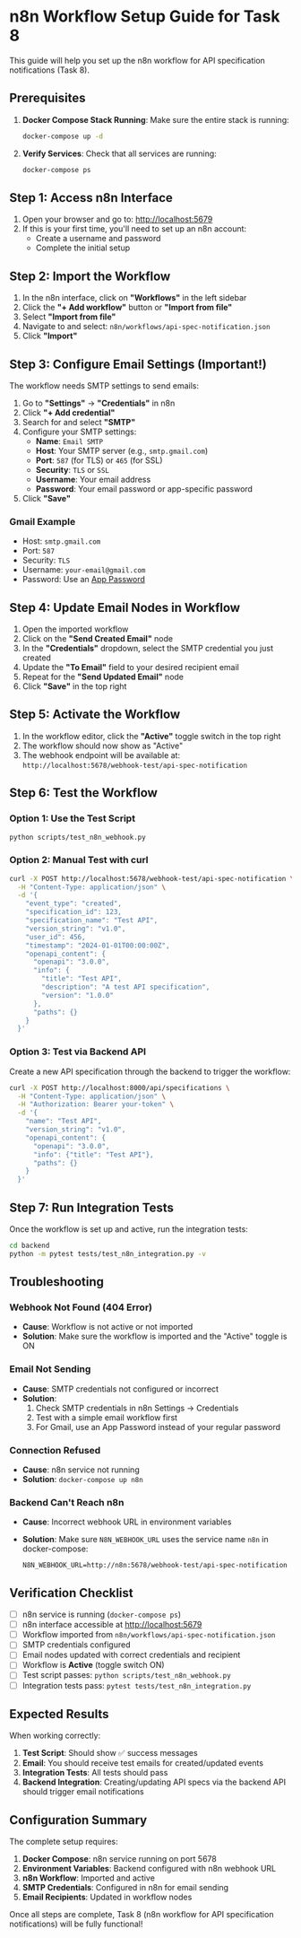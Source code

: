 # n8n Workflow Setup Guide for Task 8

This guide will help you set up the n8n workflow for API specification notifications (Task 8).

## Prerequisites

1. **Docker Compose Stack Running**: Make sure the entire stack is running:

   ```bash
   docker-compose up -d
   ```

2. **Verify Services**: Check that all services are running:

   ```bash
   docker-compose ps
   ```

## Step 1: Access n8n Interface

1. Open your browser and go to: <http://localhost:5679>
2. If this is your first time, you'll need to set up an n8n account:
   - Create a username and password
   - Complete the initial setup

## Step 2: Import the Workflow

1. In the n8n interface, click on **"Workflows"** in the left sidebar
2. Click the **"+ Add workflow"** button or **"Import from file"**
3. Select **"Import from file"**
4. Navigate to and select: `n8n/workflows/api-spec-notification.json`
5. Click **"Import"**

## Step 3: Configure Email Settings (Important!)

The workflow needs SMTP settings to send emails:

1. Go to **"Settings"** → **"Credentials"** in n8n
2. Click **"+ Add credential"**
3. Search for and select **"SMTP"**
4. Configure your SMTP settings:
   - **Name**: `Email SMTP`
   - **Host**: Your SMTP server (e.g., `smtp.gmail.com`)
   - **Port**: `587` (for TLS) or `465` (for SSL)
   - **Security**: `TLS` or `SSL`
   - **Username**: Your email address
   - **Password**: Your email password or app-specific password
5. Click **"Save"**

### Gmail Example

- Host: `smtp.gmail.com`
- Port: `587`
- Security: `TLS`
- Username: `your-email@gmail.com`
- Password: Use an [App Password](https://support.google.com/accounts/answer/185833)

## Step 4: Update Email Nodes in Workflow

1. Open the imported workflow
2. Click on the **"Send Created Email"** node
3. In the **"Credentials"** dropdown, select the SMTP credential you just created
4. Update the **"To Email"** field to your desired recipient email
5. Repeat for the **"Send Updated Email"** node
6. Click **"Save"** in the top right

## Step 5: Activate the Workflow

1. In the workflow editor, click the **"Active"** toggle switch in the top right
2. The workflow should now show as "Active"
3. The webhook endpoint will be available at: `http://localhost:5678/webhook-test/api-spec-notification`

## Step 6: Test the Workflow

### Option 1: Use the Test Script

```bash
python scripts/test_n8n_webhook.py
```

### Option 2: Manual Test with curl

```bash
curl -X POST http://localhost:5678/webhook-test/api-spec-notification \
  -H "Content-Type: application/json" \
  -d '{
    "event_type": "created",
    "specification_id": 123,
    "specification_name": "Test API",
    "version_string": "v1.0",
    "user_id": 456,
    "timestamp": "2024-01-01T00:00:00Z",
    "openapi_content": {
      "openapi": "3.0.0",
      "info": {
        "title": "Test API",
        "description": "A test API specification",
        "version": "1.0.0"
      },
      "paths": {}
    }
  }'
```

### Option 3: Test via Backend API

Create a new API specification through the backend to trigger the workflow:

```bash
curl -X POST http://localhost:8000/api/specifications \
  -H "Content-Type: application/json" \
  -H "Authorization: Bearer your-token" \
  -d '{
    "name": "Test API",
    "version_string": "v1.0",
    "openapi_content": {
      "openapi": "3.0.0",
      "info": {"title": "Test API"},
      "paths": {}
    }
  }'
```

## Step 7: Run Integration Tests

Once the workflow is set up and active, run the integration tests:

```bash
cd backend
python -m pytest tests/test_n8n_integration.py -v
```

## Troubleshooting

### Webhook Not Found (404 Error)

- **Cause**: Workflow is not active or not imported
- **Solution**: Make sure the workflow is imported and the "Active" toggle is ON

### Email Not Sending

- **Cause**: SMTP credentials not configured or incorrect
- **Solution**:
  1. Check SMTP credentials in n8n Settings → Credentials
  2. Test with a simple email workflow first
  3. For Gmail, use an App Password instead of your regular password

### Connection Refused

- **Cause**: n8n service not running
- **Solution**: `docker-compose up n8n`

### Backend Can't Reach n8n

- **Cause**: Incorrect webhook URL in environment variables
- **Solution**: Make sure `N8N_WEBHOOK_URL` uses the service name `n8n` in docker-compose:

  ```shell
  N8N_WEBHOOK_URL=http://n8n:5678/webhook-test/api-spec-notification
  ```

## Verification Checklist

- [ ] n8n service is running (`docker-compose ps`)
- [ ] n8n interface accessible at <http://localhost:5679>
- [ ] Workflow imported from `n8n/workflows/api-spec-notification.json`
- [ ] SMTP credentials configured
- [ ] Email nodes updated with correct credentials and recipient
- [ ] Workflow is **Active** (toggle switch ON)
- [ ] Test script passes: `python scripts/test_n8n_webhook.py`
- [ ] Integration tests pass: `pytest tests/test_n8n_integration.py`

## Expected Results

When working correctly:

1. **Test Script**: Should show ✅ success messages
2. **Email**: You should receive test emails for created/updated events
3. **Integration Tests**: All tests should pass
4. **Backend Integration**: Creating/updating API specs via the backend API should trigger email notifications

## Configuration Summary

The complete setup requires:

1. **Docker Compose**: n8n service running on port 5678
2. **Environment Variables**: Backend configured with n8n webhook URL
3. **n8n Workflow**: Imported and active
4. **SMTP Credentials**: Configured in n8n for email sending
5. **Email Recipients**: Updated in workflow nodes

Once all steps are complete, Task 8 (n8n workflow for API specification notifications) will be fully functional!
